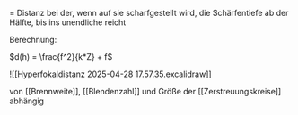 = Distanz bei der, wenn auf sie scharfgestellt wird, die Schärfentiefe ab der Hälfte, bis ins unendliche reicht

Berechnung:

$d(h) = \frac{f^2}{k*Z} + f$

![[Hyperfokaldistanz 2025-04-28 17.57.35.excalidraw]]

von [[Brennweite]], [[Blendenzahl]] und Größe der [[Zerstreuungskreise]] abhängig

